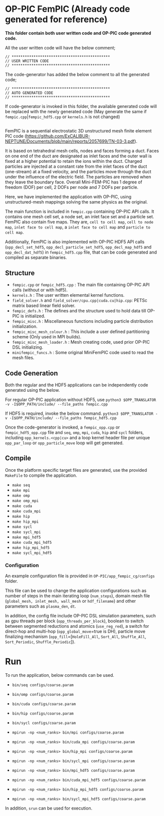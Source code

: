 # OP-PIC FemPIC (Already code generated for reference)

**This folder contain both user written code and OP-PIC code generated code.**

All the user written code will have the below comment;

`// *********************************************`<br> 
`// USER WRITTEN CODE                            `<br> 
`// *********************************************`

The code-generator has added the below comment to all the generated code; 

`// *********************************************`<br>
`// AUTO GENERATED CODE                          `<br>
`// *********************************************`

If code-generator is invoked in this folder, the available generated code will be replaced with the newly generated code (May generate the same if `fempic.cpp`|`fempic_hdf5.cpp` or `kernels.h` is not changed)

##
FemPIC is a sequential electrostatic 3D unstructured mesh finite element PIC code (https://github.com/ExCALIBUR-NEPTUNE/Documents/blob/main/reports/2057699/TN-03-3.pdf).

It is based on tetrahedral mesh cells, nodes and faces forming a duct. 
Faces on one end of the duct are designated as inlet faces and the outer wall is fixed at a higher potential to retain the ions within the duct. 
Charged particles are injected at a constant rate from the inlet faces of the duct (one-stream) at a fixed velocity, and the particles move through the duct under the influence of the electric field. 
The particles are removed when they leave the boundary face. Overall Mini-FEM-PIC has 1 degree of freedom (DOF) per cell, 2 DOFs per node and 7 DOFs per particle.

Here, we have implemented the application with OP-PIC, using unstructured-mesh mappings solving the same physics as the original.

The main function is included in `fempic.cpp` containing OP-PIC API calls. 
It contains one mesh cell set, a node set, an inlet face set and a particle set. 
FemPIC also contain five maps. 
They are, `cell to cell map`, `cell to node map`, `inlet face to cell map`, a `inlet face to cell map` and `particle to cell map`.

Additionally, FemPIC is also implemented with OP-PIC HDF5 API calls (`opp_decl_set_hdf5`, `opp_decl_particle_set_hdf5`, `opp_decl_map_hdf5` and `opp_decl_dat_hdf5`) in `fempic_hdf5.cpp` file, that can be code generated and compiled as separate binaries. 

## Structure
 * `fempic.cpp` or `fempic_hdf5.cpp` : The main file containing OP-PIC API calls (without or with hdf5). 
 * `kernels.h` : The user written elemental kernel functions.
 * `field_solver.h` and `field_solver/cpu.cpp|cuda.cu|hip.cpp`: PETSc matrix based linear field solver.
 * `fempic_defs.h` : The defines and the structure used to hold data till OP-PIC is initialized.
 * `fempic_misc.h` : Miscellaneous functions including particle distribution initialization.
 * `fempic_misc_mesh_colour.h` : This include a user defined partitioning scheme (Only used in MPI builds).
 * `fempic_misc_mesh_loader.h` : Mesh creating code, used prior OP-PIC DSL initializing. 
 * `minifempic_funcs.h` : Some original MiniFemPIC code used to read the mesh files.

## Code Generation

Both the regular and the HDF5 applications can be independently code generated using the below.

For regular OP-PIC application without HDF5, use
`python3 $OPP_TRANSLATOR -v -I$OPP_PATH/include/ --file_paths fempic.cpp`

If HDF5 is required, invoke the below command.
`python3 $OPP_TRANSLATOR -v -I$OPP_PATH/include/ --file_paths fempic_hdf5.cpp`

Once the code-generator is invoked, a `fempic_opp.cpp` or `fempic_hdf5_opp.cpp` file and `seq`, `omp`, `mpi`, `cuda`, `hip` and `sycl` folders, including `opp_kernels.<cpp|cu>` and a loop kernel header file per unique `opp_par_loop` or `opp_particle_move` loop will get generated.

## Compile

Once the platform specific target files are generated, use the provided `MakeFile` to compile the application.
 * `make seq`
 * `make mpi`
 * `make omp`
 * `make omp_mpi`
 * `make cuda`
 * `make cuda_mpi`
 * `make hip`
 * `make hip_mpi`
 * `make sycl`
 * `make sycl_mpi`
 * `make mpi_hdf5`
 * `make cuda_mpi_hdf5`
 * `make hip_mpi_hdf5`
 * `make sycl_mpi_hdf5`

### Configuration
An example configuration file is provided in `OP-PIC/app_fempic_cg/configs` folder.

This file can be used to change the application configurations such as number of steps in the main iterating loop (`num_steps`), domain mesh file (`global_mesh, inlet_mesh, wall_mesh` or `hdf_filename`) and other parameters such as `plasma_den`, `dt`. 

In addition, the config file include OP-PIC DSL simulation parameters, such as gpu threads per block (`opp_threads_per_block`), boolean to switch between segmented reductions and atomics (`use_reg_red`), a switch for direct-hop and multi-hop (`opp_global_move`=true is DH), particle move finalizing mechanism (`opp_fill`=[`HoleFill_All`, `Sort_All`, `Shuffle_All`, `Sort_Periodic`, `Shuffle_Periodic`]).

# Run
To run the application, below commands can be used.
 * `bin/seq configs/coarse.param`
 * `bin/omp configs/coarse.param`
 * `bin/cuda configs/coarse.param`
 * `bin/hip configs/coarse.param`
 * `bin/sycl configs/coarse.param`
 * `mpirun -np <num_ranks> bin/mpi configs/coarse.param`
 * `mpirun -np <num_ranks> bin/cuda_mpi configs/coarse.param`
 * `mpirun -np <num_ranks> bin/hip_mpi configs/coarse.param`
 * `mpirun -np <num_ranks> bin/sycl_mpi configs/coarse.param`

 * `mpirun -np <num_ranks> bin/mpi_hdf5 configs/coarse.param`
 * `mpirun -np <num_ranks> bin/cuda_mpi_hdf5 configs/coarse.param`
 * `mpirun -np <num_ranks> bin/hip_mpi_hdf5 configs/coarse.param`
 * `mpirun -np <num_ranks> bin/sycl_mpi_hdf5 configs/coarse.param`

In addition, `srun` can be used for execution.
